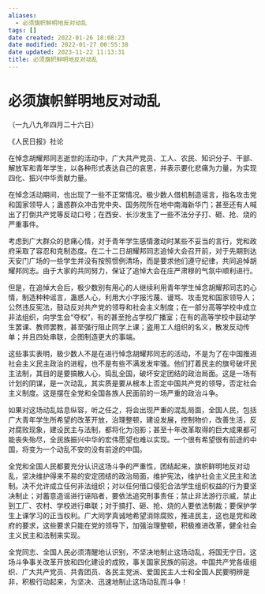 ```yaml
---
aliases:
  - 必须旗帜鲜明地反对动乱
tags: []
date created: 2022-01-26 18:08:23
date modified: 2022-01-27 00:55:38
date updated: 2023-11-22 11:13:31
title: 必须旗帜鲜明地反对动乱
---
```


# 必须旗帜鲜明地反对动乱

（一九八九年四月二十六日）

《人民日报》社论

在悼念胡耀邦同志逝世的活动中，广大共产党员、工人、农民、知识分子、干部、解放军和青年学生，以各种形式表达自己的哀思，并表示要化悲痛为力量，为实现四化、振兴中华贡献力量。

在悼念活动期间，也出现了一些不正常情况。极少数人借机制造谣言，指名攻击党和国家领导人；蛊惑群众冲击党中央、国务院所在地中南海新华门；甚至还有人喊出了打倒共产党等反动口号；在西安、长沙发生了一些不法分子打、砸、抢、烧的严重事件。

考虑到广大群众的悲痛心情，对于青年学生感情激动时某些不妥当的言行，党和政府采取了容忍和克制态度。在二十二日胡耀邦同志追悼大会召开前，对于先期到达天安门广场的一些学生并没有按照惯例清场，而是要求他们遵守纪律，共同追悼胡耀邦同志。由于大家的共同努力，保证了追悼大会在庄严肃穆的气氛中顺利进行。

但是，在追悼大会后，极少数别有用心的人继续利用青年学生悼念胡耀邦同志的心情，制造种种谣言，蛊惑人心，利用大小字报污蔑、谩骂、攻击党和国家领导人；公然违反宪法，鼓动反对共产党的领导和社会主义制度；在一部分高等学校中成立非法组织，向学生会“夺权”，有的甚至抢占学校广播室；在有的高等学校中鼓动学生罢课、教师罢教，甚至强行阻止同学上课；盗用工人组织的名义，散发反动传单；并且四处串联，企图制造更大的事端。

这些事实表明，极少数人不是在进行悼念胡耀邦同志的活动，不是为了在中国推进社会主义民主政治的进程，也不是有些不满发发牢骚。他们打着民主的旗号破坏民主法制，其目的是要搞散人心，捣乱全国，破坏安定团结的政治局面。这是一场有计划的阴谋，是一次动乱，其实质是要从根本上否定中国共产党的领导，否定社会主义制度。这是摆在全党和全国各族人民面前的一场严重的政治斗争。

如果对这场动乱姑息纵容，听之任之，将会出现严重的混乱局面，全国人民，包括广大青年学生所希望的改革开放，治理整顿，建设发展，控制物价，改善生活，反对腐败现象，建设民主与法制，都将化为泡影；甚至十年改革取得的巨大成果都可能丧失殆尽，全民族振兴中华的宏伟愿望也难以实现。一个很有希望很有前途的中国，将变为一个动乱不安的没有前途的中国。

全党和全国人民都要充分认识这场斗争的严重性，团结起来，旗帜鲜明地反对动乱，坚决维护得来不易的安定团结的政治局面，维护宪法，维护社会主义民主和法制。决不允许成立任何非法组织；对以任何借口侵犯合法学生组织权益的行为要坚决制止；对蓄意造谣进行诬陷者，要依法追究刑事责任；禁止非法游行示威，禁止到工厂、农村、学校进行串联；对于搞打、砸、抢、烧的人要依法制裁；要保护学生上课学习的正当权利。广大同学真诚地希望消除腐败，推进民主，这也是党和政府的要求，这些要求只能在党的领导下，加强治理整顿，积极推进改革，健全社会主义民主和法制来实现。

全党同志、全国人民必须清醒地认识别，不坚决地制止这场动乱，将国无宁日。这场斗争事关改革开放和四化建设的成败，事关国家民族的前途。中国共产党各级组织、广大共产党员、共青团员、各民主党派、爱国民主人士和全国人民要明辨是非，积极行动起来，为坚决、迅速地制止这场动乱而斗争！
